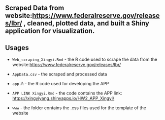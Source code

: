 ## Scraped Data from website:https://www.federalreserve.gov/releases/lbr/ , cleaned, plotted data, and built a Shiny application for visualization.

## Usages
* `Web_scraping_Xingyi.Rmd` - the R code used to scrape the data from the website:https://www.federalreserve.gov/releases/lbr/

* `AppData.csv` - the scraped and processed data

* `app.R` -  the R code used for developing the APP

* `APP LINK Xingyi.Rmd` - the code contains the APP link: https://xingyiyang.shinyapps.io/HW2_APP_Xingyi/

* `www` - the folder contains the .css files used for the template of the website

